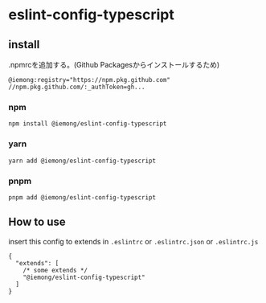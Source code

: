 # eslint-config-typescript

## install

.npmrcを追加する。(Github Packagesからインストールするため)
```
@iemong:registry="https://npm.pkg.github.com"
//npm.pkg.github.com/:_authToken=gh...
```

### npm
``` 
npm install @iemong/eslint-config-typescript
```

### yarn
```
yarn add @iemong/eslint-config-typescript
```

### pnpm
```
pnpm add @iemong/eslint-config-typescript
```

## How to use

insert this config to extends in `.eslintrc` or `.eslintrc.json` or `.eslintrc.js`

```
{
  "extends": [
    /* some extends */
    "@iemong/eslint-config-typescript"
  ]
}

```
